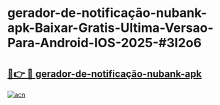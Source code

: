 # gerador-de-notificação-nubank-apk-Baixar-Gratis-Ultima-Versao-Para-Android-IOS-2025-#3l2o6

# <h2><a href="https://ainizakaria.my?title=gerador-de-notificação-nubank-apk&ref=24M">🔗👉 🔴 gerador-de-notificação-nubank-apk</a></h2>

[![acn](https://github.com/user-attachments/assets/0f9c940e-d8b0-45ae-aac7-cd30a18b3e1c)](https://ainizakaria.my?title=gerador-de-notificação-nubank-apk&ref=24M)

